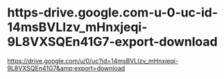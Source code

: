 # https-drive.google.com-u-0-uc-id-14msBVLIzv_mHnxjeqi-9L8VXSQEn41G7-export-download
https://drive.google.com/u/0/uc?id=14msBVLIzv_mHnxjeqi-9L8VXSQEn41G7&amp;export=download
